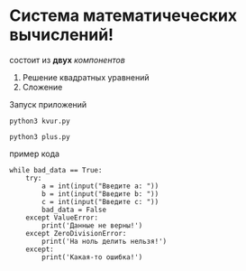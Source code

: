 # Система математичеческих вычислений!
состоит  из **двух** *компонентов*
1. Решение квадратных уравнений
2. Сложение

Запуск приложений

`python3 kvur.py`

`python3 plus.py`

пример кода 


```python3
while bad_data == True:
    try:
        a = int(input("Введите a: "))
        b = int(input("Введите b: "))
        c = int(input("Введите c: "))
        bad_data = False
    except ValueError:
        print('Данные не верны!')
    except ZeroDivisionError:
        print('На ноль делить нельзя!')
    except:
        print('Какая-то ошибка!')
```
